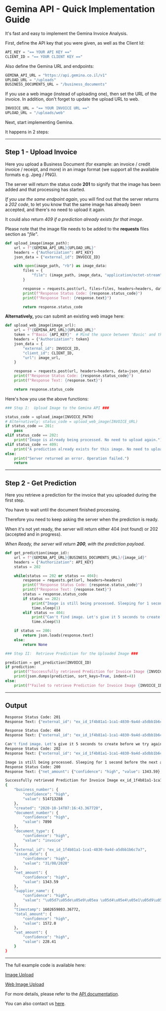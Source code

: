 # Gemina API - Quick Implementation Guide



It's fast and easy to implement the Gemina Invoice Analysis.



First, define the API key that you were given, as well as the Client Id:

```python
API_KEY = "== YOUR API KEY =="
CLIENT_ID = "== YOUR CLIENT KEY =="
```



Also define the Gemina URL and endpoints:

```python
GEMINA_API_URL = "https://api.gemina.co.il/v1"
UPLOAD_URL = "/uploads"
BUSINESS_DOCUMENTS_URL = "/business_documents"
```



If you use a web image (instead of uploading one), then set the URL of the invoice.
In addition, don't forget to update the upload URL to web.

```python
INVOICE_URL = "== YOUR INVOICE URL =="
UPLOAD_URL = "/uploads/web"
```



Next, start implementing Gemina.

It happens in  2 steps:



------



## Step 1 - Upload Invoice

Here you upload a Business Document (for example: an invoice / credit invoice / receipt, and more) in an image format (we support all the available formats e.g. Jpeg / PNG).

The server will return the status code **201** to signify that the image has been added and that processing has started.

*If you use the same endpoint again*, you will find out that the server returns a *202 code*, to let you know that the same image has already been accepted, and there's no need to upload it again.

It could also return *409 if a prediction already exists for that image*.

Please note that the image file needs to be added to the **requests** files section as "*file*".



```python
def upload_image(image_path):
    url = f"{GEMINA_API_URL}{UPLOAD_URL}"
    headers = {"Authorization": API_KEY}
    json_data = {"external_id": INVOICE_ID}

    with open(image_path, "rb") as image_data:
        files = {
            "file": (image_path, image_data, "application/octet-stream"),
        }

        response = requests.post(url, files=files, headers=headers, data=json_data)
        print(f"Response Status Code: {response.status_code}")
        print(f"Response Text: {response.text}")

        return response.status_code
```



**Alternatively,** you can submit an existing web image here:

```python
def upload_web_image(image_url):
    url = f"{GEMINA_API_URL}{UPLOAD_URL}"
    token = f"Basic {API_KEY}"  # Mind the space between 'Basic' and the API KEY
    headers = {"Authorization": token}
    json_data = {
        "external_id": INVOICE_ID,
        "client_id": CLIENT_ID,
        "url": image_url,
    }

    response = requests.post(url, headers=headers, data=json_data)
    print(f"Response Status Code: {response.status_code}")
    print(f"Response Text: {response.text}")

    return response.status_code
```



Here's how you use the above functions:

```python
### Step I:  Upload Image to the Gemina API ###

status_code = upload_image(INVOICE_PATH)
# Alternatively: status_code = upload_web_image(INVOICE_URL)
if status_code == 201:
    pass
elif status_code == 202:
    print("Image is already being processed. No need to upload again.")
elif status_code == 409:
    print("A prediction already exists for this image. No need to upload again.")
else:
    print("Server returned an error. Operation failed.")
    return
```



------



## Step 2 - Get Prediction

Here you retrieve a prediction for the invoice that you uploaded during the first step.



You have to wait until the document finished processing.

Therefore you need to keep asking the server when the prediction is ready.



When it's not yet ready, the server will return either 404 (not found) or 202 (accepted and in progress).

*When Ready, the server will return **200**, with the prediction payload*.



```python
def get_prediction(image_id):
    url = f"{GEMINA_API_URL}{BUSINESS_DOCUMENTS_URL}/{image_id}"
    headers = {"Authorization": API_KEY}
    status = 202

    while(status == 202 or status == 404):
        response = requests.get(url, headers=headers)
        print(f"Response Status Code: {response.status_code}")
        print(f"Response Text: {response.text}")
        status = response.status_code
        if status == 202:
            print("Image is still being processed. Sleeping for 1 second before the next attempt.")
            time.sleep(1)
        elif status == 404:
            print("Can't find image. Let's give it 5 seconds to create before we try again...")
            time.sleep(5)

    if status == 200:
        return json.loads(response.text)
    else:
        return None
```



```python
### Step II:  Retrieve Prediction for the Uploaded Image ###

prediction = get_prediction(INVOICE_ID)
if prediction:
    print(f"Successfully retrieved Prediction for Invoice Image {INVOICE_ID}:")
    print(json.dumps(prediction, sort_keys=True, indent=4))
else:
    print(f"Failed to retrieve Prediction for Invoice Image {INVOICE_ID}.")
```



------



## Output

```bash
Response Status Code: 201
Response Text: {"external_id": "ex_id_1f4b81a1-1ca1-4830-9a4d-a5dbb1b6c7a7", "created": "2020-10-14T07:16:41.991518", "timestamp": 1602659801.991518}

Response Status Code: 404
Response Text: {"external_id": "ex_id_1f4b81a1-1ca1-4830-9a4d-a5dbb1b6c7a7", "message": "Unable to find a Prediction for the specified external_id.", "success": false}

Can't find image. Let's give it 5 seconds to create before we try again...
Response Status Code: 202
Response Text: {"external_id": "ex_id_1f4b81a1-1ca1-4830-9a4d-a5dbb1b6c7a7", "created": "2020-10-14T07:16:42.439719", "timestamp": 1602659802.439719}

Image is still being processed. Sleeping for 1 second before the next attempt.
Response Status Code: 200
Response Text: {"net_amount": {"confidence": "high", "value": 1343.59}, "total_amount": {"confidence": "high", "value": 1572.0}, "vat_amount": {"confidence": "high", "value": 228.41}, "supplier_name": {"confidence": "high", "value": "\u05d7\u05de\u05e9\u05ea \u05d4\u05e4\u05e1\u05d9\u05dd \u05e7\u05dc\u05d9\u05df \u05d1\u05e2~\u05de"}, "timestamp": 1602659803.36772, "business_number": {"confidence": "high", "value": 514713288}, "created": "2020-10-14T07:16:43.367720", "issue_date": {"confidence": "high", "value": "31/08/2020"}, "external_id": "ex_id_1f4b81a1-1ca1-4830-9a4d-a5dbb1b6c7a7", "document_number": {"confidence": "high", "value": 7890}, "document_type": {"confidence": "high", "value": "invoice"}}

Successfully retrieved Prediction for Invoice Image ex_id_1f4b81a1-1ca1-4830-9a4d-a5dbb1b6c7a7:
{
    "business_number": {
        "confidence": "high",
        "value": 514713288
    },
    "created": "2020-10-14T07:16:43.367720",
    "document_number": {
        "confidence": "high",
        "value": 7890
    },
    "document_type": {
        "confidence": "high",
        "value": "invoice"
    },
    "external_id": "ex_id_1f4b81a1-1ca1-4830-9a4d-a5dbb1b6c7a7",
    "issue_date": {
        "confidence": "high",
        "value": "31/08/2020"
    },
    "net_amount": {
        "confidence": "high",
        "value": 1343.59
    },
    "supplier_name": {
        "confidence": "high",
        "value": "\u05d7\u05de\u05e9\u05ea \u05d4\u05e4\u05e1\u05d9\u05dd \u05e7\u05dc\u05d9\u05df \u05d1\u05e2~\u05de"
    },
    "timestamp": 1602659803.36772,
    "total_amount": {
        "confidence": "high",
        "value": 1572.0
    },
    "vat_amount": {
        "confidence": "high",
        "value": 228.41
    }
}
```



------



The full example code is available here:

[Image Upload](https://github.com/tommyil/gemina-examples/blob/master/image_example.py)

[Web Image Upload](https://github.com/tommyil/gemina-examples/blob/master/web_image_example.py)



For more details, please refer to the [API documentation](https://api.gemina.co.il/swagger/).

You can also contact us [here](mailto:info@gemina.co.il).

